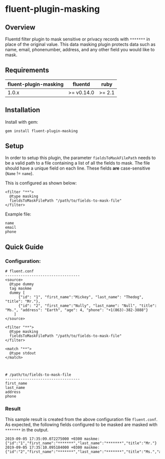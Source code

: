 # fluent-plugin-masking

## Overview
Fluentd filter plugin to mask sensitive or privacy records with `*******` in place of the original value. This data masking plugin protects data such as name, email, phonenumber, address, and any other field you would like to mask.

## Requirements
| fluent-plugin-masking    | fluentd    | ruby   |
| ---------------------    | ---------- | ------ |
| 1.0.x                    | 	>= v0.14.0 | >= 2.1 |


## Installation
Install with gem:

`gem install fluent-plugin-masking`

## Setup
In order to setup this plugin, the parameter `fieldsToMaskFilePath` needs to be a valid path to a file containing a list of all the fields to mask. The file should have a unique field on each line. These fields **are** case-sensitive (`Name` != `name`).

This is configured as shown below:
```
<filter "**">
  @type masking
  fieldsToMaskFilePath "/path/to/fields-to-mask-file"
</filter>
```

Example file:
```
name
email
phone
```


## Quick Guide

### Configuration:
```
# fluent.conf
----------------------------------
<source>
  @type dummy
  tag maskme
  dummy [
      {"id": "1", "first_name":"Mickey", "last_name": "Thedog", "title": "Mr."},
      {"id": "2", "first_name":"Nully", "last_name": "Null", "title": "Ms.", "address": "Earth", "age": 4, "phone": "+1(863)-382-3888"}      
    ]
</source>

<filter "**">
  @type masking
  fieldsToMaskFilePath "/path/to/fields-to-mask-file"
</filter>

<match "**">
  @type stdout
</match>



# /path/to/fields-to-mask-file
----------------------------------
first_name
last_name
address
phone
```

### Result
This sample result is created from the above configuration file `fluent.conf`. As expected, the following fields configured to be masked are masked with `*******` in the output.

```
2019-09-05 17:35:09.072275000 +0300 maskme: {"id":"1","first_name":"*******","last_name":"*******","title":"Mr."}
2019-09-05 17:35:10.095184000 +0300 maskme: {"id":"2","first_name":"*******","last_name":"*******","title":"Ms.","address":"*******","age":4,"phone":"*******"}
```
